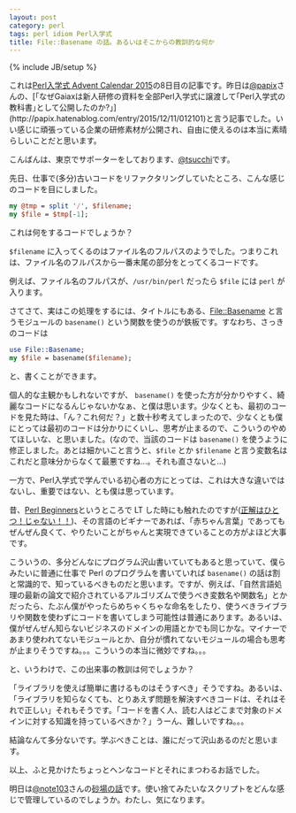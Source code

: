 ```yaml
---
layout: post
category: perl
tags: perl idiom Perl入学式
title: File::Basename の話。あるいはそこからの教訓的な何か
---
```

{% include JB/setup %}

これは[Perl入学式 Advent Calendar 2015](http://qiita.com/advent-calendar/2015/perl-entrance)の8日目の記事です。昨日は[@papix](https://twitter.com/__papix__)さんの、[「なぜGaiaxは新人研修の資料を全部Perl入学式に譲渡して｢Perl入学式の教科書｣として公開したのか?」](http://papix.hatenablog.com/entry/2015/12/11/012101)と言う記事でした。いい感じに頑張っている企業の研修素材が公開され、自由に使えるのは本当に素晴らしいことだと思います。

こんばんは、東京でサポーターをしております、[@tsucchi](https://twitter.com/tsucchi)です。

先日、仕事で(多分)古いコードをリファクタリングしていたところ、こんな感じのコードを目にしました。

```perl
my @tmp = split '/', $filename;
my $file = $tmp[-1];
```

これは何をするコードでしょうか？

`$filename` に入ってくるのはファイル名のフルパスのようでした。つまりこれは、ファイル名のフルパスから一番末尾の部分をとってくるコードです。

例えば、ファイル名のフルパスが、`/usr/bin/perl` だったら `$file` には `perl` が入ります。

さてさて、実はこの処理をするには、タイトルにもある、[File::Basename](https://metacpan.org/pod/File::Basename) と言うモジュールの `basename()` という関数を使うのが鉄板です。すなわち、さっきのコードは

```perl
use File::Basename;
my $file = basename($filename);
```

と、書くことができます。

個人的な主観かもしれないですが、 `basename()` を使った方が分かりやすく、綺麗なコードになるんじゃないかなぁ、と僕は思います。少なくとも、最初のコードを見た時は、「ん？これ何だ？」と数十秒考えてしまったので、少なくとも僕にとっては最初のコードは分かりにくいし、思考が止まるので、こういうのやめてほしいな、と思いました。(なので、当該のコードは `basename()` を使うように修正しました。あとは細かいこと言うと、`$file` とか `$filename` と言う変数名はこれだと意味分からなくて最悪ですね...。それも直さないと...)

一方で、Perl入学式で学んでいる初心者の方にとっては、これは大きな違いではないし、重要ではない、とも僕は思っています。

昔、[Perl Beginners](http://www.perl-beginners.org/)というところで LT した時にも触れたのですが([正解はひとつ！じゃない！！](http://tsucchi.github.io/slides/pb/2013-07-25-seikai/index.html#/step-17))、その言語のビギナーであれば、「赤ちゃん言葉」であってもぜんぜん良くて、やりたいことがちゃんと実現できていることの方がよほど大事です。

こういうの、多分どんなにプログラム沢山書いていてもあると思っていて、僕らみたいに普通に仕事で Perl のプログラムを書いていれば `basename()` の話は割と常識的で、知っているべきものだと思います。ですが、例えば、「自然言語処理の最新の論文で紹介されているアルゴリズムで使うべき変数名や関数名」とかだったら、たぶん僕がやったらめちゃくちゃな命名をしたり、使うべきライブラリや関数を使わずにコードを書いてしまう可能性は普通にあります。あるいは、僕がぜんぜん知らないビジネスのドメインの用語とかでも同じかな。マイナーであまり使われてないモジュールとか、自分が慣れてないモジュールの場合も思考が止まりそうですね。。。こういうの本当に微妙ですね。。。

と、いうわけで、この出来事の教訓は何でしょうか？

「ライブラリを使えば簡単に書けるものはそうすべき」そうですね。あるいは、「ライブラリを知らなくても、とりあえず問題を解決すべきコードは、それはそれで正しい」それもそうです。「コードを書く人、読む人はどこまで対象のドメインに対する知識を持っているべきか？」うーん、難しいですね。。。

結論なんて多分ないです。学ぶべきことは、誰にだって沢山あるのだと思います。

以上、ふと見かけたちょっとヘンなコードとそれにまつわるお話でした。

明日は[@note103](https://twitter.com/note103)さんの[砂場の話](http://note103.hateblo.jp/entry/2015/12/11/122756)です。使い捨てみたいなスクリプトをどんな感じで管理しているのでしょうか。わたし、気になります。
